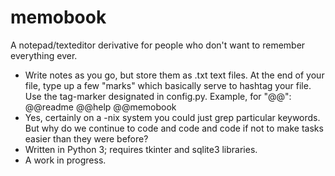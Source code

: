 # memobook
A notepad/texteditor derivative for people who don't want to remember everything ever.
- Write notes as you go, but store them as .txt text files. At the end of your file, type up a few "marks" which basically serve to hashtag your file. Use the tag-marker designated in config.py. Example, for "@@": @@readme @@help @@memobook
- Yes, certainly on a -nix system you could just grep particular keywords. But why do we continue to code and code and code if not to make tasks easier than they were before?
- Written in Python 3; requires tkinter and sqlite3 libraries.
- A work in progress.
